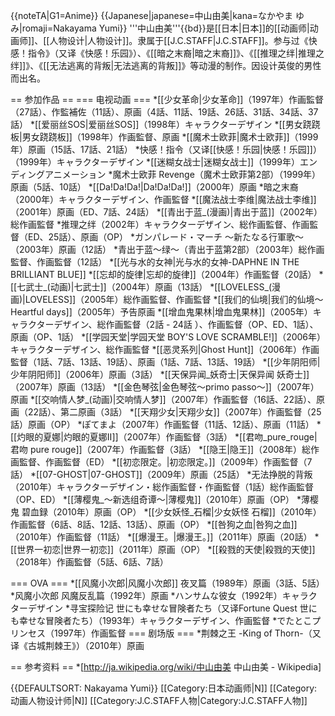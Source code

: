 {{noteTA|G1=Anime}}
{{Japanese|japanese=中山由美|kana=なかやま ゆみ|romaji=Nakayama Yumi}}
'''中山由美'''{{bd}}是[[日本|日本]]的[[动画师|动画师]]、[[人物设计|人物设计]]。隶属于[[J.C.STAFF|J.C.STAFF]]。参与过《快感！指令》（又译《快感！乐园》）、《[[暗之末裔|暗之末裔]]》、《[[推理之绊|推理之绊]]》、《[[无法逃离的背叛|无法逃离的背叛]]》等动漫的制作。因设计英俊的男性而出名。

== 参加作品 ==
=== 电视动画 ===
*[[少女革命|少女革命]]（1997年）作画監督（27話）、作監補佐（11話）、原画（4話、11話、19話、26話、31話、34話、37話）
*[[爱丽丝SOS|爱丽丝SOS]]（1998年）キャラクターデザイン
*[[男女跷跷板|男女跷跷板]]（1998年）作画監督、原画
*[[魔术士欧菲|魔术士欧菲]]（1999年）原画（15話、17話、21話）
*快感！指令（又译[[快感！乐园|快感！乐园]]）（1999年）キャラクターデザイン
*[[迷糊女战士|迷糊女战士]]（1999年）エンディングアニメーション
*魔术士欧菲 Revenge（魔术士欧菲第2部）（1999年）原画（5話、10話）
*[[Da!Da!Da!|Da!Da!Da!]]（2000年）原画
*暗之末裔（2000年）キャラクターデザイン、作画監督
*[[魔法战士李维|魔法战士李维]]（2001年）原画（ED、7話、24話）
*[[青出于蓝_(漫画)|青出于蓝]]（2002年）総作画監督
*推理之绊（2002年）キャラクターデザイン、総作画監督、作画監督（ED、25話）、原画（OP）
*ガンパレード・マーチ 〜新たなる行軍歌〜（2003年）原画（12話）
*青出于蓝〜绿〜（青出于蓝第2部）（2003年）総作画監督、作画監督（12話）
*[[光与水的女神|光与水的女神-DAPHNE IN THE BRILLIANT BLUE]]
*[[忘却的旋律|忘却的旋律]]（2004年）作画監督（20話）
*[[七武士_(动画)|七武士]]（2004年）原画（13話）
*[[LOVELESS_(漫画)|LOVELESS]]（2005年）総作画監督、作画監督
*[[我们的仙境|我们的仙境～Heartful days]]（2005年）予告原画
*[[增血鬼果林|增血鬼果林]]（2005年）キャラクターデザイン、総作画監督（2話 - 24話 ）、作画監督（OP、ED、1話）、原画（OP、1話）
*[[学园天堂|学园天堂 BOY'S LOVE SCRAMBLE!]]（2006年）キャラクターデザイン、総作画監督
*[[恶灵系列|Ghost Hunt]]（2006年）作画監督（1話、7話、13話、19話）、原画（1話、7話、13話、19話）
*[[少年阴阳师|少年阴阳师]]（2006年）原画（3話）
*[[天保异闻_妖奇士|天保异闻 妖奇士]]（2007年）原画（13話）
*[[金色琴弦|金色琴弦〜primo passo〜]]（2007年）原画
*[[交响情人梦_(动画)|交响情人梦]]（2007年）作画監督（16話、22話）、原画（22話）、第二原画（3話）
*[[天翔少女|天翔少女]]（2007年）作画監督（25話）原画（OP）
*ぽてまよ（2007年）作画監督（11話、12話）、原画（11話）
*[[灼眼的夏娜|灼眼的夏娜Ⅱ]]（2007年）作画監督（3話）
*[[君吻_pure_rouge|君吻 pure rouge]]（2007年）作画監督（3話）
*[[隐王|隐王]]（2008年）総作画監督、作画監督（ED）
*[[初恋限定。|初恋限定。]]（2009年）作画監督（7話）
*[[07-GHOST|07-GHOST]]（2009年）原画（25話）
*无法挣脱的背叛（2010年）キャラクターデザイン・総作画監督・作画監督（1話）総作画監督（OP、ED）
*[[薄樱鬼_～新选组奇谭～|薄樱鬼]]（2010年）原画（OP）
*薄樱鬼 碧血録（2010年）原画（OP）
*[[少女妖怪_石榴|少女妖怪 石榴]]（2010年）作画監督（6話、8話、12話、13話）、原画（OP）
*[[咎狗之血|咎狗之血]]（2010年）作画監督（11話）
*[[爆漫王。|爆漫王。]]（2011年）原画（20話）
*[[世界一初恋|世界一初恋]]（2011年）原画（OP）
*[[殺戮的天使|殺戮的天使]]（2018年）作画監督（5話、6話、7話）

=== OVA ===
*[[风魔小次郎|风魔小次郎]] 夜叉篇（1989年）原画（3話、5話）
*风魔小次郎 风魔反乱篇（1992年）原画
*ハンサムな彼女（1992年）キャラクターデザイン
*寻宝探险记 世にも幸せな冒険者たち（又译Fortune Quest 世にも幸せな冒険者たち）（1993年）キャラクターデザイン、作画監督
*でたとこプリンセス（1997年）作画監督
=== 剧场版 ===
*荆棘之王 -King of Thorn-（又译《古城荆棘王》）（2010年）原画

== 参考资料 ==
*[http://ja.wikipedia.org/wiki/中山由美 中山由美 - Wikipedia]

{{DEFAULTSORT:	Nakayama Yumi}}
[[Category:日本动画师|N]]
[[Category:动画人物设计师|N]]
[[Category:J.C.STAFF人物|Category:J.C.STAFF人物]]